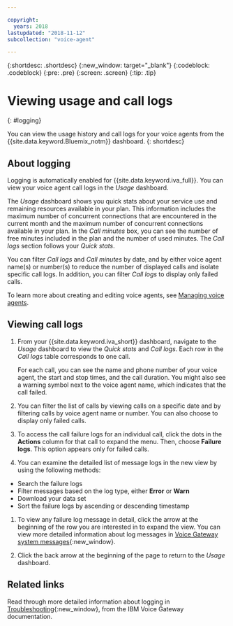 ```yaml
---

copyright:
  years: 2018
lastupdated: "2018-11-12"
subcollection: "voice-agent"

---
```


{:shortdesc: .shortdesc}
{:new_window: target="_blank"}
{:codeblock: .codeblock}
{:pre: .pre}
{:screen: .screen}
{:tip: .tip}


# Viewing usage and call logs
{: #logging}

You can view the usage history and call logs for your voice agents from the {{site.data.keyword.Bluemix_notm}} dashboard.
{: shortdesc}

## About logging

Logging is automatically enabled for {{site.data.keyword.iva_full}}. You can view your voice agent call logs in the _Usage_ dashboard.

The _Usage_ dashboard shows you quick stats about your service use and remaining resources available in your plan. This information includes the maximum number of concurrent connections that are encountered in the current month and the maximum number of concurrent connections available in your plan. In the _Call minutes_ box, you can see the number of free minutes included in the plan and the number of used minutes. The _Call logs_ section follows your _Quick stats_.

You can filter _Call logs_ and _Call minutes_ by date, and by either voice agent name(s) or number(s) to reduce the number of displayed calls and isolate specific call logs. In addition, you can filter _Call logs_ to display only failed calls.

To learn more about creating and editing voice agents, see [Managing voice agents](/docs/services/voice-agent/managing.html).

##  Viewing call logs

1. From your {{site.data.keyword.iva_short}} dashboard, navigate to the _Usage_ dashboard to view the _Quick stats_ and _Call logs_. Each row in the _Call logs_ table corresponds to one call.

      For each call, you can see the name and phone number of your voice agent, the start and stop times, and the call duration. You might also see a warning symbol next to the voice agent name, which indicates that the call failed.

1.  You can filter the list of calls by viewing calls on a specific date and by filtering calls by voice agent name or number. You can also choose to display only failed calls.

1. To access the call failure logs for an individual call, click the dots in the **Actions** column for that call to expand the menu. Then, choose **Failure logs**. This option appears only for failed calls.

1. You can examine the detailed list of message logs in the new view by using the following methods:
  * Search the failure logs
  * Filter messages based on the log type, either **Error** or **Warn**
  * Download your data set
  * Sort the failure logs by ascending or descending timestamp

1. To view any failure log message in detail, click the arrow at the beginning of the row you are interested in to expand the view. You can view more detailed information about log messages in [Voice Gateway system messages](https://www.ibm.com/support/knowledgecenter/SS4U29/messages.html){:new_window}.

1. Click the back arrow at the beginning of the page to return to the _Usage_ dashboard.

## Related links
Read through more detailed information about logging in [Troubleshooting](https://www.ibm.com/support/knowledgecenter/SS4U29/troubleshooting.html){:new_window}, from the IBM Voice Gateway documentation.
